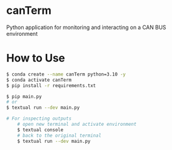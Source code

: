 # canTerm
Python application for monitoring and interacting on a CAN BUS environment

# How to Use
```bash
$ conda create --name canTerm python=3.10 -y
$ conda activate canTerm
$ pip install -r requirements.txt

$ pip main.py
# or
$ textual run --dev main.py

# For inspecting outputs
    # open new terminal and activate environment
    $ textual console
    # back to the original terminal
    $ textual run --dev main.py
```